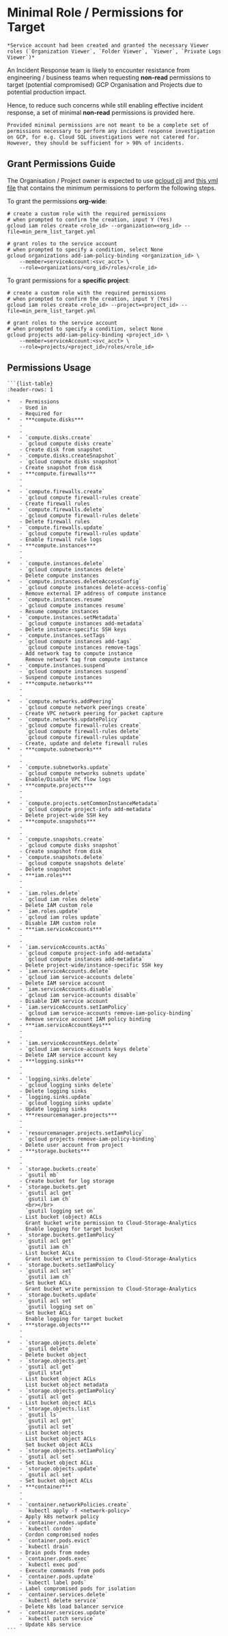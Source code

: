 # Minimal Role / Permissions for Target

```{admonition} Assumption
*Service account had been created and granted the necessary Viewer roles (`Organization Viewer`, `Folder Viewer`, `Viewer`, `Private Logs Viewer`)*
```

An Incident Response team is likely to encounter resistance from engineering / business teams  when requesting **non-read** permissions to target (potential compromised) GCP Organisation and Projects due to potential production impact.

Hence, to reduce such concerns while still enabling effective incident response, a set of minimal **non-read** permissions is provided here.

```{warning}
Provided minimal permissions are not meant to be a complete set of permissions necessary to perform any incident response investigation on GCP, for e.g. Cloud SQL investigations were not catered for. However, they should be sufficient for > 90% of incidents.
```

## Grant Permissions Guide

The Organisation / Project owner is expected to use [gcloud cli](https://cloud.google.com/sdk/gcloud) and [this yml file](./min_perm_list_target.yml) that contains the minimum permissions to perform the following steps.

To grant the permissions **org-wide**:
```shell
# create a custom role with the required permissions
# when prompted to confirm the creation, input Y (Yes)
gcloud iam roles create <role_id> --organization=<org_id> --file=min_perm_list_target.yml

# grant roles to the service account
# when prompted to specify a condition, select None
gcloud organizations add-iam-policy-binding <organization_id> \
    --member=serviceAccount:<svc_acct> \
    --role=organizations/<org_id>/roles/<role_id>
```
To grant permissions for a **specific project**:
```shell
# create a custom role with the required permissions
# when prompted to confirm the creation, input Y (Yes)
gcloud iam roles create <role_id> --project=<project_id> --file=min_perm_list_target.yml

# grant roles to the service account
# when prompted to specify a condition, select None
gcloud projects add-iam-policy-binding <project_id> \
    --member=serviceAccount:<svc_acct> \
    --role=projects/<project_id>/roles/<role_id>
```

## Permissions Usage
````{div} full-width
```{list-table}
:header-rows: 1

*   - Permissions
    - Used in
    - Required for
*   - ***compute.disks***
    - 
    - 
*   - `compute.disks.create`
    - `gcloud compute disks create`
    - Create disk from snapshot
*   - `compute.disks.createSnapshot`
    - `gcloud compute disks snapshot`
    - Create snapshot from disk
*   - ***compute.firewalls***
    - 
    - 
*   - `compute.firewalls.create`
    - `gcloud compute firewall-rules create`
    - Create firewall rules
*   - `compute.firewalls.delete`
    - `gcloud compute firewall-rules delete`
    - Delete firewall rules
*   - `compute.firewalls.update`
    - `gcloud compute firewall-rules update`
    - Enable firewall rule logs
*   - ***compute.instances***
    - 
    - 
*   - `compute.instances.delete`
    - `gcloud compute instances delete`
    - Delete compute instances
*   - `compute.instances.deleteAccessConfig`
    - `gcloud compute instances delete-access-config`
    - Remove external IP address of compute instance
*   - `compute.instances.resume`
    - `gcloud compute instances resume`
    - Resume compute instances
*   - `compute.instances.setMetadata`
    - `gcloud compute instances add-metadata`
    - Delete instance-specific SSH keys
*   - `compute.instances.setTags`
    - `gcloud compute instances add-tags`  
      `gcloud compute instances remove-tags`
    - Add network tag to compute instance  
      Remove network tag from compute instance
*   - `compute.instances.suspend`
    - `gcloud compute instances suspend`
    - Suspend compute instances
*   - ***compute.networks***
    - 
    - 
*   - `compute.networks.addPeering`
    - `gcloud compute network peerings create`
    - Create VPC network peering for packet capture
*   - `compute.networks.updatePolicy`
    - `gcloud compute firewall-rules create`  
      `gcloud compute firewall-rules delete`  
      `gcloud compute firewall-rules update`
    - Create, update and delete firewall rules
*   - ***compute.subnetworks***
    - 
    - 
*   - `compute.subnetworks.update`
    - `gcloud compute networks subnets update`
    - Enable/Disable VPC flow logs
*   - ***compute.projects***
    - 
    - 
*   - `compute.projects.setCommonInstanceMetadata`
    - `gcloud compute project-info add-metadata`
    - Delete project-wide SSH key
*   - ***compute.snapshots***
    - 
    - 
*   - `compute.snapshots.create`
    - `gcloud compute disks snapshot`
    - Create snapshot from disk
*   - `compute.snapshots.delete`
    - `gcloud compute snapshots delete`
    - Delete snapshot
*   - ***iam.roles***
    - 
    - 
*   - `iam.roles.delete`
    - `gcloud iam roles delete`
    - Delete IAM custom role
*   - `iam.roles.update`
    - `gcloud iam roles update`
    - Disable IAM custom role
*   - ***iam.serviceAccounts***
    - 
    - 
*   - `iam.serviceAccounts.actAs`
    - `gcloud compute project-info add-metadata`  
      `gcloud compute instances add-metadata`
    - Delete project-wide/instance-specific SSH key
*   - `iam.serviceAccounts.delete`
    - `gcloud iam service-accounts delete`
    - Delete IAM service account
*   - `iam.serviceAccounts.disable`
    - `gcloud iam service-accounts disable`
    - Disable IAM service account
*   - `iam.serviceAccounts.setIamPolicy`
    - `gcloud iam service-accounts remove-iam-policy-binding`
    - Remove service account IAM policy binding
*   - ***iam.serviceAccountKeys***
    - 
    - 
*   - `iam.serviceAccountKeys.delete`
    - `gcloud iam service-accounts keys delete`
    - Delete IAM service account key
*   - ***logging.sinks***
    -
    -
*   - `logging.sinks.delete`
    - `gcloud logging sinks delete`
    - Delete logging sinks
*   - `logging.sinks.update`
    - `gcloud logging sinks update`
    - Update logging sinks
*   - ***resourcemanager.projects***
    - 
    - 
*   - `resourcemanager.projects.setIamPolicy`
    - `gcloud projects remove-iam-policy-binding`
    - Delete user account from project
*   - ***storage.buckets***
    - 
    - 
*   - `storage.buckets.create`
    - `gsutil mb`
    - Create bucket for log storage
*   - `storage.buckets.get`
    - `gsutil acl get`  
      `gsutil iam ch`
      <br></br>
      `gsutil logging set on`
    - List bucket (object) ACLs  
      Grant bucket write permission to Cloud-Storage-Analytics  
      Enable logging for target bucket
*   - `storage.buckets.getIamPolicy`
    - `gsutil acl get`  
      `gsutil iam ch`
    - List bucket ACLs  
      Grant bucket write permission to Cloud-Storage-Analytics
*   - `storage.buckets.setIamPolicy`
    - `gsutil acl set`  
      `gsutil iam ch`
    - Set bucket ACLs  
      Grant bucket write permission to Cloud-Storage-Analytics
*   - `storage.buckets.update`
    - `gsutil acl set`  
      `gsutil logging set on`
    - Set bucket ACLs  
      Enable logging for target bucket
*   - ***storage.objects***
    - 
    - 
*   - `storage.objects.delete`
    - `gsutil delete`
    - Delete bucket object
*   - `storage.objects.get`
    - `gsutil acl get`  
      `gsutil stat`
    - List bucket object ACLs  
      List bucket object metadata
*   - `storage.objects.getIamPolicy`
    - `gsutil acl get`
    - List bucket object ACLs
*   - `storage.objects.list`
    - `gsutil ls`  
      `gsutil acl get`  
      `gsutil acl set`
    - List bucket objects  
      List bucket object ACLs  
      Set bucket object ACLs
*   - `storage.objects.setIamPolicy`
    - `gsutil acl set`
    - Set bucket object ACLs
*   - `storage.objects.update`
    - `gsutil acl set`
    - Set bucket object ACLs
*   - ***container***
    - 
    - 
*   - `container.networkPolicies.create`
    - `kubectl apply -f <network-policy>`
    - Apply k8s network policy
*   - `container.nodes.update`
    - `kubectl cordon`
    - Cordon compromised nodes
*   - `container.pods.evict`
    - `kubectl drain`
    - Drain pods from nodes
*   - `container.pods.exec`
    - `kubectl exec pod`
    - Execute commands from pods
*   - `container.pods.update`
    - `kubectl label pods`
    - Label compromised pods for isolation
*   - `container.services.delete`
    - `kubectl delete service`
    - Delete k8s load balancer service
*   - `container.services.update`
    - `kubectl patch service`
    - Update k8s service
```
````